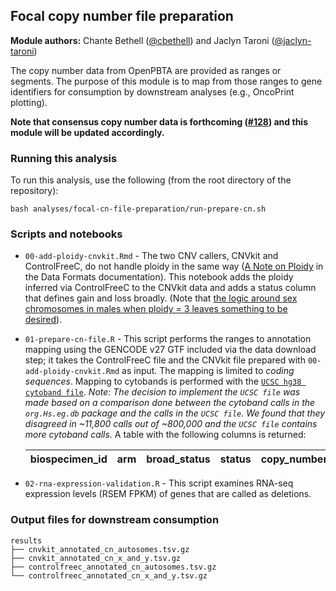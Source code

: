 ## Focal copy number file preparation

**Module authors:** Chante Bethell ([@cbethell](https://github.com/cbethell)) and Jaclyn Taroni ([@jaclyn-taroni](https://github.com/jaclyn-taroni))

The copy number data from OpenPBTA are provided as ranges or segments.
The purpose of this module is to map from those ranges to gene identifiers for consumption by downstream analyses (e.g., OncoPrint plotting).

**Note that consensus copy number data is forthcoming ([#128](https://github.com/AlexsLemonade/OpenPBTA-analysis/issues/128)) and this module will be updated accordingly.**

### Running this analysis

To run this analysis, use the following (from the root directory of the repository):

```
bash analyses/focal-cn-file-preparation/run-prepare-cn.sh
```

### Scripts and notebooks

* `00-add-ploidy-cnvkit.Rmd` - The two CNV callers, CNVkit and ControlFreeC, do not handle ploidy in the same way ([A Note on Ploidy](https://github.com/AlexsLemonade/OpenPBTA-analysis/blob/de661fbe740717472fcf01c7d9b74fe1b946aece/doc/data-formats.md#a-note-on-ploidy) in the Data Formats documentation). 
  This notebook adds the ploidy inferred via ControlFreeC to the CNVkit data and adds a status column that defines gain and loss broadly.
  (Note that [the logic around sex chromosomes in males when ploidy = 3 leaves something to be desired](https://github.com/AlexsLemonade/OpenPBTA-analysis/pull/259#discussion_r345354403)).
* `01-prepare-cn-file.R` - This script performs the ranges to annotation mapping using the GENCODE v27 GTF included via the data download step; it takes the ControlFreeC file and the CNVkit file prepared with `00-add-ploidy-cnvkit.Rmd` as input.
  The mapping is limited to _coding sequences_.
  Mapping to cytobands is performed with the [`UCSC hg38 cytoband file`](http://hgdownload.cse.ucsc.edu/goldenpath/hg38/database/cytoBand.txt.gz).
  _Note: The decision to implement the `UCSC file` was made based on a comparison done between the cytoband calls in the `org.Hs.eg.db` package and the calls in the `UCSC file`. We found that they disagreed in ~11,800 calls out of ~800,000 and the `UCSC file` contains more cytoband calls._
  A table with the following columns is returned:
  
  | biospecimen_id | arm | broad_status | status | copy_number | ploidy | ensembl | gene_symbol |
  |----------------|-----|--------------|--------|-------------|--------|---------|-------------|
  
* `02-rna-expression-validation.R` - This script examines RNA-seq expression levels (RSEM FPKM) of genes that are called as deletions.

### Output files for downstream consumption 
  
```
results
├── cnvkit_annotated_cn_autosomes.tsv.gz
├── cnvkit_annotated_cn_x_and_y.tsv.gz
├── controlfreec_annotated_cn_autosomes.tsv.gz
└── controlfreec_annotated_cn_x_and_y.tsv.gz
```